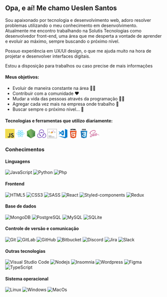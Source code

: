 ## Opa, e aí! Me chamo Ueslen Santos

Sou apaixonado por tecnologia e desenvolvimento web, adoro resolver problemas utilizando o meu conhecimento em desenvolvimento. Atualmente me encontro trabalhando na Solutis Tecnologias como desenvolvedor front-end, uma área que me desperta a vontade de aprender e evoluir ao máximo, sempre buscando o próximo nível.

Possuo experiência em UX/UI design, o que me ajuda muito na hora de projetar e desenvolver interfaces digitais.  
  
Estou a disposição para trabalhos ou caso precise de mais informações

#### Meus objetivos:
* Evoluir de maneira constante na área 👨‍💻
* Contribuir com a comunidade ❤️
* Mudar a vida das pessoas através da programação 👨‍🏫
* Agregar cada vez mais na empresa onde trabalho 💯
* Buscar sempre o próximo nível... 🚀

#### Tecnologias e ferramentas que utilizo diariamente:
<p align="left">
 <code><img height="30" src="https://raw.githubusercontent.com/github/explore/80688e429a7d4ef2fca1e82350fe8e3517d3494d/topics/javascript/javascript.png"></code>
<code><img height="30" src="https://raw.githubusercontent.com/github/explore/80688e429a7d4ef2fca1e82350fe8e3517d3494d/topics/react/react.png"></code>
<code><img height="30" src="https://raw.githubusercontent.com/github/explore/80688e429a7d4ef2fca1e82350fe8e3517d3494d/topics/nodejs/nodejs.png"></code>
<code><img height="30" src="https://raw.githubusercontent.com/github/explore/80688e429a7d4ef2fca1e82350fe8e3517d3494d/topics/redux/redux.png"></code>
<code><img height="30" src="https://raw.githubusercontent.com/github/explore/80688e429a7d4ef2fca1e82350fe8e3517d3494d/topics/styled-components/styled-components.png"></code>
<code><img height="30" src="https://raw.githubusercontent.com/github/explore/80688e429a7d4ef2fca1e82350fe8e3517d3494d/topics/visual-studio-code/visual-studio-code.png"></code>
<code><img height="30" src="https://raw.githubusercontent.com/github/explore/80688e429a7d4ef2fca1e82350fe8e3517d3494d/topics/html/html.png"></code>
<code><img height="30" src="https://raw.githubusercontent.com/github/explore/80688e429a7d4ef2fca1e82350fe8e3517d3494d/topics/css/css.png"></code>
<code><img height="30" src="https://raw.githubusercontent.com/github/explore/80688e429a7d4ef2fca1e82350fe8e3517d3494d/topics/sass/sass.png"></code>
   </p>
   
### Conhecimentos
#### Linguagens
![JavaScript](https://img.shields.io/badge/-JavaScript-black?style=flat-square&logo=javascript&link=https://github.com/Ueslen-dev/) ![Python](https://img.shields.io/badge/-Python-afd0ea?style=flat-square&logo=Python&link=https://github.com/Ueslen-dev/) ![Php](https://img.shields.io/badge/-Php-afd0ea?style=flat-square&logo=Php&link=https://github.com/Ueslen-dev/) 
#### Frontend
![HTML5](https://img.shields.io/badge/-HTML5-E34F26?style=flat-square&logo=html5&logoColor=white&link=https://github.com/Ueslen-dev/) ![CSS3](https://img.shields.io/badge/-CSS3-1572B6?style=flat-square&logo=css3&link=https://github.com/Ueslen-dev/) ![SASS](https://img.shields.io/badge/-SASS-ed9ac2?style=flat-square&logo=sass) ![React](https://img.shields.io/badge/-React-black?style=flat-square&logo=react&link=https://github.com/Ueslen-dev/) ![Styled-components](https://img.shields.io/badge/-Styled%20Components-pink?style=flat-square&logo=styled-components) ![Redux](https://img.shields.io/badge/-Redux-764ABC?style=flat-square&logo=redux&link=https://github.com/Ueslen-dev/)

#### Base de dados

![MongoDB](https://img.shields.io/badge/-MongoDB-black?style=flat-square&logo=mongodb&link=https://github.com/Ueslen-dev/) ![PostgreSQL](https://img.shields.io/badge/-PostgreSQL-336791?style=flat-square&logo=postgresql&link=https://github.com/Ueslen-dev/) ![MySQL](https://img.shields.io/badge/-MySQL-a0c4db?style=flat-square&logo=mysql&link=https://github.com/Ueslen-dev/) ![SQLite](https://img.shields.io/badge/-SQLite-003B57?style=flat-square&logo=sqlite&link=https://github.com/Ueslen-dev/)

#### Controle de versão e comunicação
![Git](https://img.shields.io/badge/-Git-black?style=flat-square&logo=git&link=https://github.com/Ueslen-dev/) ![GitLab](https://img.shields.io/badge/-GitLab-FCA121?style=flat-square&logo=gitlab&link=https://github.com/Ueslen-dev/) ![GitHub](https://img.shields.io/badge/-GitHub-181717?style=flat-square&logo=github&link=https://github.com/Ueslen-dev/) ![Bitbucket](https://img.shields.io/badge/-Bitbucket-0052CC?style=flat-square&logo=bitbucket&link=https://github.com/Ueslen-dev/) ![Discord](https://img.shields.io/badge/-Discord-000000?style=flat-square&logo=Discord&link=https://github.com/Ueslen-dev/) ![Jira](https://img.shields.io/badge/-Jira-0052CC?style=flat-square&logo=Jira&link=https://github.com/Ueslen-dev/) ![Slack](https://img.shields.io/badge/-Slack-4A154B?style=flat-square&logo=Slack&link=https://github.com/Ueslen-dev/)

#### Outras tecnologias
![Visual Studio Code](https://img.shields.io/badge/-Visual%20Studio%20Code-007ACC?style=flat-square&logo=VisualStudioCode&link=https://github.com/Ueslen-dev/) ![Nodejs](https://img.shields.io/badge/-Nodejs-black?style=flat-square&logo=Node.js&link=https://github.com/Ueslen-dev/) ![Insomnia](https://img.shields.io/badge/-Insomnia-5849BE?style=flat-square&logo=Insomnia&link=https://github.com/Ueslen-dev/) ![Wordpress](https://img.shields.io/badge/-Wordpress-21759B?style=flat-square&logo=Wordpress&link=https://github.com/Ueslen-dev/) ![Figma](https://img.shields.io/badge/-Figma-ffbaba?style=flat-square&logo=figma) ![TypeScript](https://img.shields.io/badge/-TypeScript-007ACC?style=flat-square&logo=typescript&link=https://github.com/Ueslen-dev/)
#### Sistema operacional
![Linux](https://img.shields.io/badge/-Linux-333333?style=flat-square&logo=Linux&link=https://github.com/Ueslen-dev/) ![Windows](https://img.shields.io/badge/-Windows-0078D6?style=flat-square&logo=Windows&link=https://github.com/Ueslen-dev/) ![MacOs](https://img.shields.io/badge/-MacOS-0078D6?style=flat-square&logo=MacOs&link=https://github.com/Ueslen-dev/)
